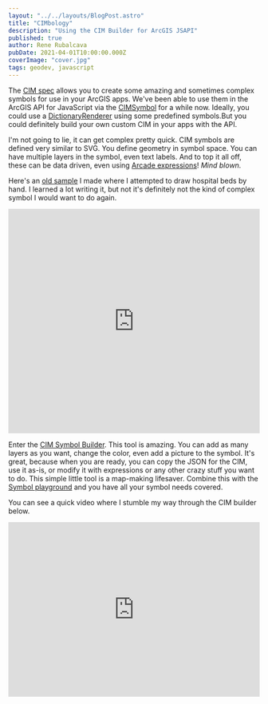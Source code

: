 ```yaml
---
layout: "../../layouts/BlogPost.astro"
title: "CIMbology"
description: "Using the CIM Builder for ArcGIS JSAPI"
published: true
author: Rene Rubalcava
pubDate: 2021-04-01T10:00:00.000Z
coverImage: "cover.jpg"
tags: geodev, javascript
---
```


The [CIM spec](https://github.com/Esri/cim-spec) allows you to create some amazing and sometimes complex symbols for use in your ArcGIS apps. We've been able to use them in the ArcGIS API for JavaScript via the [CIMSymbol](https://developers.arcgis.com/javascript/latest/api-reference/esri-symbols-CIMSymbol.html) for a while now. Ideally, you could use a [DictionaryRenderer](https://developers.arcgis.com/javascript/latest/api-reference/esri-renderers-DictionaryRenderer.html) using some predefined symbols.But you could definitely build your own custom CIM in your apps with the API.

I'm not going to lie, it can get complex pretty quick. CIM symbols are defined very similar to SVG. You define geometry in symbol space. You can have multiple layers in the symbol, even text labels. And to top it all off, these can be data driven, even using [Arcade expressions](https://developers.arcgis.com/javascript/latest/sample-code/cim-primitive-overrides/)! _Mind blown._

Here's an [old sample](https://codepen.io/odoe/pen/vYNvvZB?editors=0010) I made where I attempted to draw hospital beds by hand. I learned a lot writing it, but not it's definitely not the kind of complex symbol I would want to do again.

<iframe height="450" style="width: 100%;" scrolling="no" title="Graphics - CIM" src="https://codepen.io/odoe/embed/preview/vYNvvZB?height=440&theme-id=39013&default-tab=js,result" frameborder="no" loading="lazy" allowtransparency="true" allowfullscreen="true">
  See the Pen <a href='https://codepen.io/odoe/pen/vYNvvZB'>Graphics - CIM</a> by Rene Rubalcava
  (<a href='https://codepen.io/odoe'>@odoe</a>) on <a href='https://codepen.io'>CodePen</a>.
</iframe>

Enter the [CIM Symbol Builder](https://developers.arcgis.com/javascript/latest/cim-builder/). This tool is amazing. You can add as many layers as you want, change the color, even add a 
picture to the symbol. It's great, because when you are ready, you can copy the JSON for the CIM, use it as-is, or modify it with expressions or any other crazy stuff you want to do. This simple little tool is a map-making lifesaver. Combine this with the [Symbol playground](https://developers.arcgis.com/javascript/latest/sample-code/playground/) and you have all your symbol needs covered.

You can see a quick video where I stumble my way through the CIM builder below.

<iframe width="100%" height="350" src="https://www.youtube.com/embed/2cJCDPZ08Jc" title="YouTube video player" frameborder="0" allow="accelerometer; autoplay; clipboard-write; encrypted-media; gyroscope; picture-in-picture" allowfullscreen></iframe>
